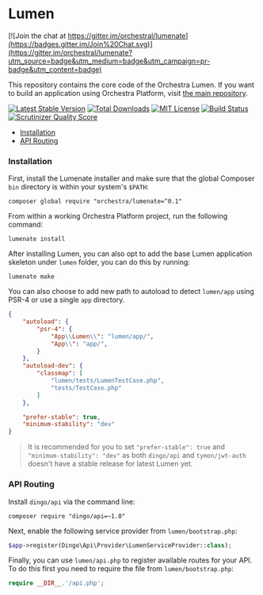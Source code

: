 Lumen
==============

[![Join the chat at https://gitter.im/orchestral/lumenate](https://badges.gitter.im/Join%20Chat.svg)](https://gitter.im/orchestral/lumenate?utm_source=badge&utm_medium=badge&utm_campaign=pr-badge&utm_content=badge)

This repository contains the core code of the Orchestra Lumen. If you want to build an application using Orchestra Platform, visit [the main repository](https://github.com/orchestral/platform).

[![Latest Stable Version](https://img.shields.io/github/release/orchestral/lumen.svg?style=flat-square)](https://packagist.org/packages/orchestra/lumen)
[![Total Downloads](https://img.shields.io/packagist/dt/orchestra/lumen.svg?style=flat-square)](https://packagist.org/packages/orchestra/lumen)
[![MIT License](https://img.shields.io/packagist/l/orchestra/lumen.svg?style=flat-square)](https://packagist.org/packages/orchestra/lumen)
[![Build Status](https://img.shields.io/travis/orchestral/lumen/3.1.svg?style=flat-square)](https://travis-ci.org/orchestral/lumen)
[![Scrutinizer Quality Score](https://img.shields.io/scrutinizer/g/orchestral/lumen/3.1.svg?style=flat-square)](https://scrutinizer-ci.com/g/orchestral/lumen/)

* [Installation](#installation)
* [API Routing](#api-routing)

### Installation

First, install the Lumenate installer and make sure that the global Composer `bin` directory is within your system's `$PATH`:

    composer global require "orchestra/lumenate=^0.1"

From within a working Orchestra Platform project, run the following command:

    lumenate install

After installing Lumen, you can also opt to add the base Lumen application skeleton under `lumen` folder, you can do this by running:

    lumenate make

You can also choose to add new path to autoload to detect `lumen/app` using PSR-4 or use a single `app` directory.

```json
{
    "autoload": {
        "psr-4": {
            "App\\Lumen\\": "lumen/app/",
            "App\\": "app/",
        }
    },
    "autoload-dev": {
        "classmap": [
            "lumen/tests/LumenTestCase.php",
            "tests/TestCase.php"
        ]
    },

    "prefer-stable": true,
    "minimum-stability": "dev"
}
```

> It is recommended for you to set `"prefer-stable": true` and `"minimum-stability": "dev"` as both `dingo/api` and `tymon/jwt-auth` doesn't have a stable release for latest Lumen yet.

### API Routing

Install `dingo/api` via the command line:

    composer require "dingo/api=~1.0"

Next, enable the following service provider from `lumen/bootstrap.php`:

```php
$app->register(Dingo\Api\Provider\LumenServiceProvider::class);
```

Finally, you can use `lumen/api.php` to register available routes for your API. To do this first you need to require the file from `lumen/bootstrap.php`:

```php
require __DIR__.'/api.php';
```


